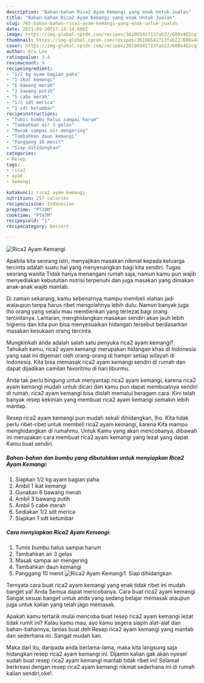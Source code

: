 ```yaml
---
description: "Bahan-bahan Rica2 Ayam Kemangi yang enak Untuk Jualan"
title: "Bahan-bahan Rica2 Ayam Kemangi yang enak Untuk Jualan"
slug: 765-bahan-bahan-rica2-ayam-kemangi-yang-enak-untuk-jualan
date: 2021-04-20T17:18:14.699Z
image: https://img-global.cpcdn.com/recipes/36106541713fab22/680x482cq70/rica2-ayam-kemangi-foto-resep-utama.jpg
thumbnail: https://img-global.cpcdn.com/recipes/36106541713fab22/680x482cq70/rica2-ayam-kemangi-foto-resep-utama.jpg
cover: https://img-global.cpcdn.com/recipes/36106541713fab22/680x482cq70/rica2-ayam-kemangi-foto-resep-utama.jpg
author: Ora Lee
ratingvalue: 3.4
reviewcount: 9
recipeingredient:
- "1/2 kg ayam bagian paha"
- "1 ikat kemangi"
- "6 bawang merah"
- "3 bawang putih"
- "5 cabe merah"
- "1/2 sdt merica"
- "1 sdt ketumbar"
recipeinstructions:
- "Tumis bumbu halus sampai harum"
- "Tambahkan air 3 gelas"
- "Masak sampai air mengering"
- "Tambahkan daun kemangi"
- "Panggang 10 menit"
- "Siap dihidangkan"
categories:
- Resep
tags:
- rica2
- ayam
- kemangi

katakunci: rica2 ayam kemangi 
nutrition: 257 calories
recipecuisine: Indonesian
preptime: "PT10M"
cooktime: "PT47M"
recipeyield: "1"
recipecategory: Dessert

---
```



![Rica2 Ayam Kemangi](https://img-global.cpcdn.com/recipes/36106541713fab22/680x482cq70/rica2-ayam-kemangi-foto-resep-utama.jpg)

Apabila kita seorang istri, menyajikan masakan nikmat kepada keluarga tercinta adalah suatu hal yang menyenangkan bagi kita sendiri. Tugas seorang  wanita Tidak hanya menangani rumah saja, namun kamu pun wajib menyediakan kebutuhan nutrisi terpenuhi dan juga masakan yang dimakan anak-anak wajib mantab.

Di zaman  sekarang, kamu sebenarnya mampu membeli olahan jadi walaupun tanpa harus ribet mengolahnya lebih dulu. Namun banyak juga lho orang yang selalu mau memberikan yang terlezat bagi orang tercintanya. Lantaran, menghidangkan masakan sendiri akan jauh lebih higienis dan kita pun bisa menyesuaikan hidangan tersebut berdasarkan masakan kesukaan orang tercinta. 



Mungkinkah anda adalah salah satu penyuka rica2 ayam kemangi?. Tahukah kamu, rica2 ayam kemangi merupakan hidangan khas di Indonesia yang saat ini digemari oleh orang-orang di hampir setiap wilayah di Indonesia. Kita bisa memasak rica2 ayam kemangi sendiri di rumah dan dapat dijadikan camilan favoritmu di hari liburmu.

Anda tak perlu bingung untuk menyantap rica2 ayam kemangi, karena rica2 ayam kemangi mudah untuk dicari dan kamu pun dapat membuatnya sendiri di rumah. rica2 ayam kemangi bisa diolah memalui beragam cara. Kini telah banyak resep kekinian yang membuat rica2 ayam kemangi semakin lebih mantap.

Resep rica2 ayam kemangi pun mudah sekali dihidangkan, lho. Kita tidak perlu ribet-ribet untuk membeli rica2 ayam kemangi, karena Kita mampu menghidangkan di rumahmu. Untuk Kamu yang akan mencobanya, dibawah ini merupakan cara membuat rica2 ayam kemangi yang lezat yang dapat Kamu buat sendiri.

<!--inarticleads1-->

##### Bahan-bahan dan bumbu yang dibutuhkan untuk menyiapkan Rica2 Ayam Kemangi:

1. Siapkan 1/2 kg ayam bagian paha
1. Ambil 1 ikat kemangi
1. Gunakan 6 bawang merah
1. Ambil 3 bawang putih
1. Ambil 5 cabe merah
1. Sediakan 1/2 sdt merica
1. Siapkan 1 sdt ketumbar




<!--inarticleads2-->

##### Cara menyiapkan Rica2 Ayam Kemangi:

1. Tumis bumbu halus sampai harum
1. Tambahkan air 3 gelas
1. Masak sampai air mengering
1. Tambahkan daun kemangi
1. Panggang 10 menit
<img src="//assets-global.cpcdn.com/assets/icons/button_play-2c75c40dde080a61004c1f40b05d8f140eaff45d7e9e6481dc71c63d2e7c4909.png" alt="Rica2 Ayam Kemangi">1. Siap dihidangkan




Ternyata cara buat rica2 ayam kemangi yang enak tidak ribet ini mudah banget ya! Anda Semua dapat mencobanya. Cara buat rica2 ayam kemangi Sangat sesuai banget untuk anda yang sedang belajar memasak ataupun juga untuk kalian yang telah jago memasak.

Apakah kamu tertarik mulai mencoba buat resep rica2 ayam kemangi lezat tidak rumit ini? Kalau kamu mau, ayo kamu segera siapin alat-alat dan bahan-bahannya, lantas buat deh Resep rica2 ayam kemangi yang mantab dan sederhana ini. Sangat mudah kan. 

Maka dari itu, daripada anda berlama-lama, maka kita langsung saja hidangkan resep rica2 ayam kemangi ini. Dijamin kalian gak akan nyesel sudah buat resep rica2 ayam kemangi mantab tidak ribet ini! Selamat berkreasi dengan resep rica2 ayam kemangi nikmat sederhana ini di rumah kalian sendiri,oke!.

